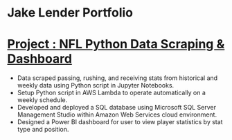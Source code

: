 # Jake Lender Portfolio

# [Project : NFL Python Data Scraping & Dashboard](https://github.com/JacobLender/NFL-Stats) 
* Data scraped passing, rushing, and receiving stats from historical and weekly data using Python script in Jupyter Notebooks.
* Setup Python script in AWS Lambda to operate automatically on a weekly schedule.
* Developed and deployed a SQL database using Microsoft SQL Server Management Studio within Amazon Web Services cloud environment.
* Designed a Power BI dashboard for user to view player statistics by stat type and position.



